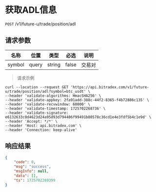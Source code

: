 # 获取ADL信息

`POST` /v1/future-u/trade/position/adl

## 请求参数

| 名称           | 位置    | 类型     | 必选    | 说明                            |
|--------------|-------|--------|-------|-------------------------------|
| symbol       | query | string | false | 交易对                           |

> 请求示例

```shell
curl --location --request GET 'https://api.bitradex.com/v1/future-u/trade/position/adl?symbol=btc_usdt' \
--header 'validate-algorithms: HmacSHA256' \
--header 'validate-appkey: 2fa91add-388c-44f2-8365-f4b72886c135' \
--header 'validate-recvwindow: 60000' \
--header 'validate-timestamp: 1725702268736' \
--header 'validate-signature: e6132633c0d4623d24a95d93d794406f99491b80578c36cd1e4e3fdf5b4c1e9d' \
--header 'Accept: */*' \
--header 'Host: api.bitradex.com' \
--header 'Connection: keep-alive'
```

## 响应结果

```json
{
    "code": 0,
    "msg": "success",
    "msgInfo": null,
    "data": [],
    "ts": 1725702269399
}
```

